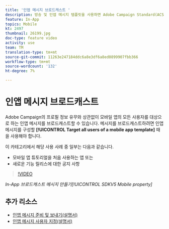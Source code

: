 ```yaml
---
title: '인앱 메시지 브로드캐스트 '
description: 방송 및 인앱 메시지 템플릿을 사용하면 Adobe Campaign Standard(ACS)를 통해 모바일 앱의 모든 사용자를 타깃팅할 수 있습니다
feature: In-App
topics: Mobile
kt: 2497
thumbnail: 26199.jpg
doc-type: feature video
activity: use
team: TM
translation-type: tm+mt
source-git-commit: 11263e247184ddc6a8e3df6a8ed0899907fbb366
workflow-type: tm+mt
source-wordcount: '132'
ht-degree: 7%

---
```



# 인앱 메시지 브로드캐스트

Adobe Campaign의 프로필 정보 유무와 상관없이 모바일 앱의 모든 사용자를 대상으로 하는 인앱 메시지를 브로드캐스트할 수 있습니다. 메시지를 브로드캐스트하려면 인앱 메시지를 구성할 **[!UICONTROL Target all users of a mobile app template]** 때 을 사용해야 합니다.

이 카테고리에서 해당 사용 사례 중 일부는 다음과 같습니다.

* 모바일 앱 튜토리얼을 처음 사용하는 앱 또는
* 새로운 기능 릴리스에 대한 공지 사항

>[!VIDEO](https://video.tv.adobe.com/v/26199?quality=12)

*In-App 브로드캐스트 메시지 만들기[!UICONTROL SDKV5 Mobile property]*

## 추가 리소스

* [인앱 메시지 준비 및 보내기(설명서)](https://docs.adobe.com/content/help/en/campaign-standard/using/communication-channels/in-app-messaging/preparing-and-sending-an-in-app-message.html)
* [인앱 메시지 사용자 지정(설명서)](https://docs.adobe.com/content/help/en/campaign-standard/using/communication-channels/in-app-messaging/customizing-an-in-app-message.html)
